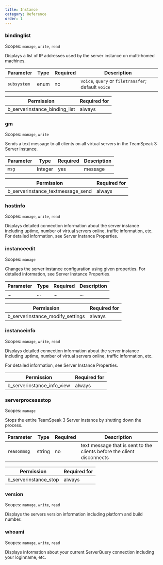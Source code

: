 ```yaml
---
title: Instance
category: Reference
order: 1
---
```


### bindinglist

Scopes: `manage`, `write`, `read`

Displays a list of IP addresses used by the server instance on multi-homed machines.

| Parameter     | Type      | Required | Description
|---------------|-----------|----------|------------
| `subsystem`   | enum      | no       | `voice`, `query` or `filetransfer`; default `voice`

| Permission                               | Required for
|------------------------------------------|-------------
| b_serverinstance_binding_list            | always

### gm

Scopes: `manage`, `write`

Sends a text message to all clients on all virtual servers in the TeamSpeak 3 Server instance.

| Parameter     | Type      | Required | Description
|---------------|-----------|----------|------------
| `msg`         | Integer   | yes      | message

| Permission                               | Required for
|------------------------------------------|-------------
| b_serverinstance_textmessage_send        | always

### hostinfo

Scopes: `manage`, `write`, `read`

Displays detailed connection information about the server instance including
uptime, number of virtual servers online, traffic information, etc.
For detailed information, see Server Instance Properties.

### instanceedit

Scopes: `manage`

Changes the server instance configuration using given properties.
For detailed information, see Server Instance Properties.

| Parameter     | Type      | Required | Description
|---------------|-----------|----------|------------
| ...           | ...       | ...      | ...

| Permission                               | Required for
|------------------------------------------|-------------
| b_serverinstance_modify_settings         | always


### instanceinfo

Scopes: `manage`, `write`, `read`

Displays detailed connection information about the server instance including
uptime, number of virtual servers online, traffic information, etc.

For detailed information, see Server Instance Properties.

| Permission                               | Required for
|------------------------------------------|-------------
| b_serverinstance_info_view               | always

### serverprocessstop

Scopes: `manage`

Stops the entire TeamSpeak 3 Server instance by shutting down the process. 

| Parameter     | Type      | Required | Description
|---------------|-----------|----------|------------
| `reasonmsg`   | string    | no       | text message that is sent to the clients before the client disconnects

| Permission                               | Required for
|------------------------------------------|-------------
| b_serverinstance_stop                    | always

### version

Scopes: `manage`, `write`, `read`

Displays the servers version information including platform and build number.

### whoami

Scopes: `manage`, `write`, `read`

Displays information about your current ServerQuery connection including your loginname, etc.
